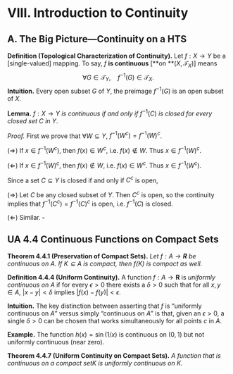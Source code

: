 # VIII. Introduction to Continuity

## A. The Big Picture—Continuity on a HTS

**Definition (Topological Characterization of Continuity).** Let $f:X \to Y$ be a [single-valued] mapping. To say, $f$ **is continuous** [**on **$(X,\mathcal{T}_X)$] means
$$
\forall G \in \mathcal{T}_Y, ~~~~f^{-1}(G)\in \mathcal{T}_X.
$$
**Intuition.** Every open subset $G$ of $Y$, the preimage $f^{-1}(G)$ is an open subset of $X$.

**Lemma.** $f:X \to Y$ *is continuous if and only if* $f^{-1}(C)$ *is closed for every closed set* $C$ *in* $Y$​.

*Proof.* First we prove that $\forall W \subseteq Y$, $f^{-1}(W^c)=f^{-1}(W)^c$.

$(\Rightarrow)$ If $x \in f^{-1}(W^c)$, then $f(x) \in W^c$, i.e. $f(x) \notin W$. Thus $x \in f^{-1}(W)^c$.

$(\Leftarrow)$ If $x \in f^{-1}(W)^c$, then $f(x) \notin W$, i.e. $f(x) \in W^c$. Thus $x \in f^{-1}(W^c)$.

Since a set $C \subseteq Y$ is closed if and only if $C^c$ is open,

$(\Rightarrow)$ Let $C$ be any closed subset of $Y$. Then $C^c$ is open, so the continuity implies that $f^{-1}(C^c)= f^{-1}(C)^c$ is open, i.e. $f^{-1}(C)$ is closed.

$(\Leftarrow)$ Similar. 															$\square$

## UA 4.4 Continuous Functions on Compact Sets

**Theorem 4.4.1 (Preservation of Compact Sets).**  *Let $f:A \to \mathbf{R}$ be continuous on $A$. If $K \subseteq A$ is compact, then $f(K)$​ is compact as well.*   

**Definition 4.4.4 (Uniform Continuity).** A function $f:A \to \mathbf{R}$ is *uniformly continuous on* $A$ if for every $\epsilon >0$ there exists a $\delta >0$ such that for all $x,y \in A$, $|x-y|<\delta$ implies $|f(x)-f(y)| < \epsilon$​.

**Intuition.** The key distinction between asserting that $f$ is “uniformly continuous on $A$” versus simply “continuous on $A$” is that, given an $\epsilon > 0$, a single $\delta > 0$ can be chosen that works simultaneously for all points $c$ in $A$.

**Example.** The function $h(x) = \sin (1/x)$ is continuous on $(0,1)$​ but not uniformly continuous (near zero). 

**Theorem 4.4.7 (Uniform Continuity on Compact Sets).** *A function that is continuous on a compact set$K$ is uniformly continuous on $K$.*

